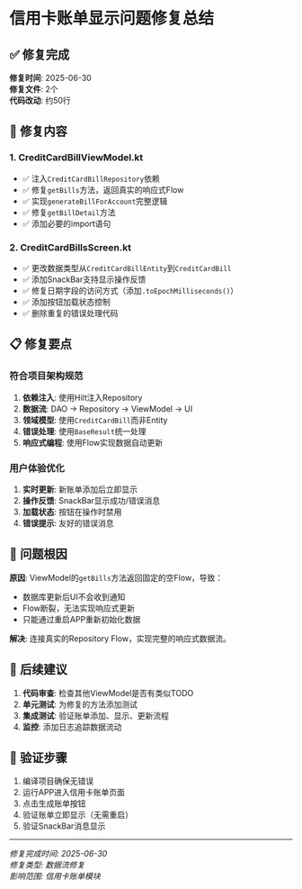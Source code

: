 # 信用卡账单显示问题修复总结

## ✅ 修复完成

**修复时间**: 2025-06-30  
**修复文件**: 2个  
**代码改动**: 约50行  

## 🔧 修复内容

### 1. **CreditCardBillViewModel.kt**
- ✅ 注入`CreditCardBillRepository`依赖
- ✅ 修复`getBills`方法，返回真实的响应式Flow
- ✅ 实现`generateBillForAccount`完整逻辑
- ✅ 修复`getBillDetail`方法
- ✅ 添加必要的import语句

### 2. **CreditCardBillsScreen.kt**
- ✅ 更改数据类型从`CreditCardBillEntity`到`CreditCardBill`
- ✅ 添加SnackBar支持显示操作反馈
- ✅ 修复日期字段的访问方式（添加`.toEpochMilliseconds()`）
- ✅ 添加按钮加载状态控制
- ✅ 删除重复的错误处理代码

## 📋 修复要点

### 符合项目架构规范
1. **依赖注入**: 使用Hilt注入Repository
2. **数据流**: DAO → Repository → ViewModel → UI
3. **领域模型**: 使用`CreditCardBill`而非Entity
4. **错误处理**: 使用`BaseResult`统一处理
5. **响应式编程**: 使用Flow实现数据自动更新

### 用户体验优化
1. **实时更新**: 新账单添加后立即显示
2. **操作反馈**: SnackBar显示成功/错误消息
3. **加载状态**: 按钮在操作时禁用
4. **错误提示**: 友好的错误消息

## 🎯 问题根因

**原因**: ViewModel的`getBills`方法返回固定的空Flow，导致：
- 数据库更新后UI不会收到通知
- Flow断裂，无法实现响应式更新
- 只能通过重启APP重新初始化数据

**解决**: 连接真实的Repository Flow，实现完整的响应式数据流。

## 📝 后续建议

1. **代码审查**: 检查其他ViewModel是否有类似TODO
2. **单元测试**: 为修复的方法添加测试
3. **集成测试**: 验证账单添加、显示、更新流程
4. **监控**: 添加日志追踪数据流动

## 🚀 验证步骤

1. 编译项目确保无错误
2. 运行APP进入信用卡账单页面
3. 点击生成账单按钮
4. 验证账单立即显示（无需重启）
5. 验证SnackBar消息显示

---
*修复完成时间: 2025-06-30*  
*修复类型: 数据流修复*  
*影响范围: 信用卡账单模块*
